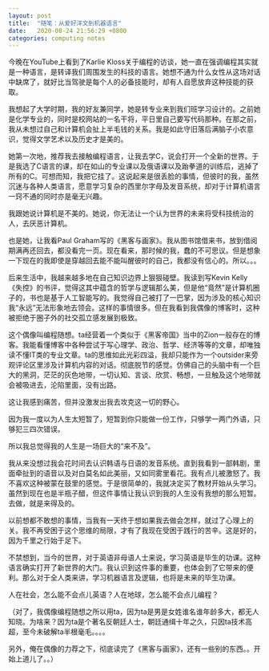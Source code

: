 ```yaml
---
layout: post
title:  "随笔：从爱好洋文到机器语言"
date:   2020-08-24 21:56:29 +0800
categories: computing notes
---
```


今晚在YouTube上看到了Karlie Kloss关于编程的访谈，她一直在强调编程其实就是一种语言，是转译我们周围发生的科技的语言。她想不通为什么女性从这场对话中缺席了，就好比当驾驶是每个人的必备技能时，却有人自愿放弃这种技能的获取。

我想起了大学时期，我的好友兼同学，她是转专业来到我们班学习设计的。之前她是化学专业的，同时是校网站的一名干将，平日里自己要写代码那种。在那之前，我从未想过自己和计算机会扯上半毛钱的关系。我是如此守旧落后满脑子小农意识，觉得文学艺术以及历史才是美的。

她第一次地，推荐我去接触编程语言，让我去学C，说会打开一个全新的世界。于是我选了C语言的课，却在如山的专业课以及俄语课以及跆拳道的训练后，逃掉了所有的C。可想而知，我把它挂了。这说起来是很丢脸的事情，但彼时的我，虽然沉迷与各种人类语言，愿意学习复杂的西里尔字母及发音系统，却对于计算机语言一窍不通的同时亦是毫无兴趣。

我跟她说计算机是不美的。她说，你无法让一个认为世界的未来将受科技统治的人，去厌恶计算机。

也是她，让我看Paul Graham写的《黑客与画家》。我从图书馆借来书，放到借阅期满再还回去，都没看完一页。现在看来，那时候的我，蠢的不可思议。但是想象一下现在的我即使是穿越回去能不能叫醒彼时的自己，我都没有信心的。所以。。。

后来生活中，我越来越多地在自己知识边界上狠狠碰壁。我读到写Kevin Kelly《失控》的书评，觉得这其中蕴含的哲学与逻辑那么美，但是他“竟然”是计算机圈子的，书也是基于人工智能写的。我觉得自己被打了一巴掌，因为涉及的核心知识我“永远”无法形象地去领会。这样的事情很多。但在我看到我偶像的博客时，这种被拒绝于圈子外的社交孤立感发展到极致。

这个偶像叫编程随想。ta经营着一个类似于《黑客帝国》当中的Zion一般存在的博客。我能看懂博客中各种尝试于写心理学、政治、哲学、经济等等的文章，却唯独读不懂IT类的专业文章。ta的思维如此光彩四溢，我却只能作为一个outsider来旁观评论区里涉及计算机内容的对话。彻底脱节的感觉。仿佛自己的头脑中有一个巨大的黑洞，茫茫的灰色地带，一切认知、言谈、欣赏、畅想，一旦触及这个地带就会被吸进去，沦陷里面，没有出路。

这让我感到痛苦，但并没激发出我去攻克这一切的野心。

因为我一度以为人生太短暂了，短暂到你只能做一份工作，只够学一两门外语，只够犯三四次错误。

所以我总觉得我的人生是一场巨大的“来不及”。

我从来没想过我会花时间去认识韩语与日语的发音系统。直到我看到一部韩剧，里面牵扯到的语音以及对白莫名如此美丽，又如同雾里看花。我有点儿被激怒了。我不喜欢这种被蒙在鼓里的感觉。于是很简单的，我就决定买了教材开始从头学习。虽然到现在也是半瓶子醋，但这件事情让我认识到我的人生没有我想的那么短暂。去做，就是来得及的。

以前想都不敢想的事情，当我有一天终于想如果我去做会怎样，就过了心理上的关。我不再受困于这个思维的局限，才有了我现在受困于践行的苦辛。这是好的，因为千里之行始于足下。

不禁想到，当今的世界，对于英语非母语人士来说，学习英语是毕生的功课。这种语言确实打开了新世界的大门。我认识到这件事的重要，也体会到了它带来的便利。那么对于全人类来讲，学习机器语言及逻辑，也将是未来的毕生功课。

人在社会，怎么能不会点儿英语？人在地球，怎么能不会点儿编程？

（对了，我偶像编程随想之所以用ta，因为ta是男是女姓谁名谁年龄多大，都无人知晓。为啥来？因为ta是个著名反朝廷人士，朝廷通缉十年之久，只因ta技术高超，至今未破解ta半根毫毛。。。。

另外，俺在偶像的力荐之下，彻底读完了《黑客与画家》，还有一些别的东西。。开始上道儿了。。）